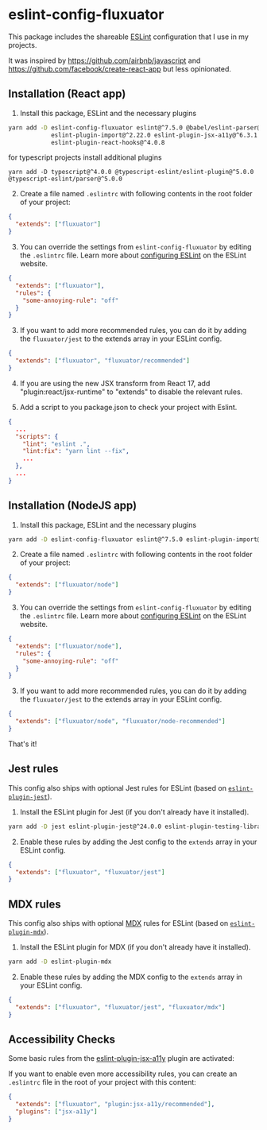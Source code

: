 # eslint-config-fluxuator

This package includes the shareable [ESLint](https://eslint.org) configuration that I use in my projects.

It was inspired by https://github.com/airbnb/javascript and https://github.com/facebook/create-react-app but less
opinionated.

## Installation (React app)

1. Install this package, ESLint and the necessary plugins

```sh
yarn add -D eslint-config-fluxuator eslint@^7.5.0 @babel/eslint-parser@^7.0.0 @babel/preset-react@^7.0.0 \
            eslint-plugin-import@^2.22.0 eslint-plugin-jsx-a11y@^6.3.1 eslint-plugin-react@^7.20.3 \
            eslint-plugin-react-hooks@^4.0.8
```

for typescript projects install additional plugins

```shell
yarn add -D typescript@^4.0.0 @typescript-eslint/eslint-plugin@^5.0.0 @typescript-eslint/parser@^5.0.0
```

2. Create a file named `.eslintrc` with following contents in the root folder of your project:

```json
{
  "extends": ["fluxuator"]
}
```

3. You can override the settings from `eslint-config-fluxuator` by editing the `.eslintrc` file. Learn more
   about [configuring ESLint](http://eslint.org/docs/user-guide/configuring) on the ESLint website.

```json
{
  "extends": ["fluxuator"],
  "rules": {
    "some-annoying-rule": "off"
  }
}
```

3. If you want to add more recommended rules, you can do it by adding the `fluxuator/jest` to the extends array in your
   ESLint config.

```json
{
  "extends": ["fluxuator", "fluxuator/recommended"]
}
```

4. If you are using the new JSX transform from React 17, add "plugin:react/jsx-runtime" to "extends" to disable the relevant rules.

5. Add a script to you package.json to check your project with Eslint.

```json
{
  ...
  "scripts": {
    "lint": "eslint .",
    "lint:fix": "yarn lint --fix",
    ...
  },
  ...
}
```

## Installation (NodeJS app)

1. Install this package, ESLint and the necessary plugins

```sh
yarn add -D eslint-config-fluxuator eslint@^7.5.0 eslint-plugin-import@^2.22.0
```

2. Create a file named `.eslintrc` with following contents in the root folder of your project:

```json
{
  "extends": ["fluxuator/node"]
}
```

3. You can override the settings from `eslint-config-fluxuator` by editing the `.eslintrc` file. Learn more
   about [configuring ESLint](http://eslint.org/docs/user-guide/configuring) on the ESLint website.

```json
{
  "extends": ["fluxuator/node"],
  "rules": {
    "some-annoying-rule": "off"
  }
}
```

3. If you want to add more recommended rules, you can do it by adding the `fluxuator/jest` to the extends array in your
   ESLint config.

```json
{
  "extends": ["fluxuator/node", "fluxuator/node-recommended"]
}
```

That's it!

## Jest rules

This config also ships with optional Jest rules for ESLint (based
on [`eslint-plugin-jest`](https://github.com/jest-community/eslint-plugin-jest)).

1. Install the ESLint plugin for Jest (if you don't already have it installed).

```sh
yarn add -D jest eslint-plugin-jest@^24.0.0 eslint-plugin-testing-library@^3.9.0
```

2. Enable these rules by adding the Jest config to the `extends` array in your ESLint config.

```json
{
  "extends": ["fluxuator", "fluxuator/jest"]
}
```

## MDX rules

This config also ships with optional [MDX](https://github.com/mdx-js/mdx) rules for ESLint (based
on [`eslint-plugin-mdx`](https://github.com/mdx-js/eslint-mdx)).

1. Install the ESLint plugin for MDX (if you don't already have it installed).

```sh
yarn add -D eslint-plugin-mdx
```

2. Enable these rules by adding the MDX config to the `extends` array in your ESLint config.

```json
{
  "extends": ["fluxuator", "fluxuator/jest", "fluxuator/mdx"]
}
```

## Accessibility Checks

Some basic rules from the [eslint-plugin-jsx-a11y](https://github.com/evcohen/eslint-plugin-jsx-a11y) plugin are
activated:

If you want to enable even more accessibility rules, you can create an `.eslintrc` file in the root of your project with
this content:

```json
{
  "extends": ["fluxuator", "plugin:jsx-a11y/recommended"],
  "plugins": ["jsx-a11y"]
}
```
